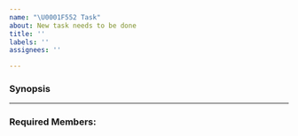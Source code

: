 ```yaml
---
name: "\U0001F552 Task"
about: New task needs to be done
title: ''
labels: ''
assignees: ''

---
```


### Synopsis
<!-- Use this place to explain what needs to be done-->

<hr>

### Required Members:

<!-- Use this place to tag the team member/s that are responsible for the task -->
